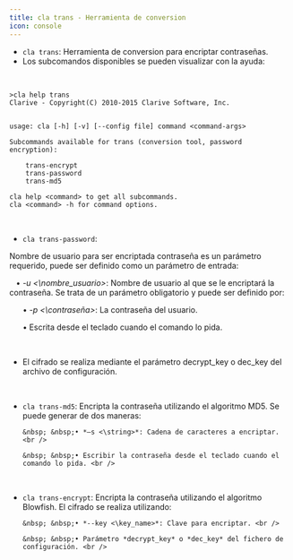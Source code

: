 ```yaml
---
title: cla trans - Herramienta de conversion
icon: console
---
```

* `cla trans`: Herramienta de conversion para encriptar contraseñas.
* Los subcomandos disponibles se pueden visualizar con la ayuda:

<br/>

    >cla help trans
    Clarive - Copyright(C) 2010-2015 Clarive Software, Inc.


    usage: cla [-h] [-v] [--config file] command <command-args>

    Subcommands available for trans (conversion tool, password encryption):

        trans-encrypt
        trans-password
        trans-md5

    cla help <command> to get all subcommands.
    cla <command> -h for command options.
  
 
<br/>

* `cla trans-password`: <br />

Nombre de usuario para ser encriptada contraseña es un parámetro requerido, puede ser definido como un parámetro de entrada:

&nbsp; &nbsp;• *-u <\nombre_usuario>*: Nombre de usuario al que se le encriptará la contraseña. Se trata de un parámetro obligatorio y puede ser definido por: <br />

&nbsp; &nbsp;&nbsp; &nbsp;• *-p <\contraseña>*: La contraseña del usuario. <br />

&nbsp; &nbsp;&nbsp; &nbsp;• Escrita desde el teclado cuando el comando lo pida. <br />

<br />

* El cifrado se realiza mediante el parámetro decrypt_key o dec_key del archivo de configuración. <br />

<br/>

* `cla trans-md5`: Encripta la contraseña utilizando el algoritmo MD5. Se puede generar de dos maneras: <br />

      &nbsp; &nbsp;• *–s <\string>*: Cadena de caracteres a encriptar. <br />

      &nbsp; &nbsp;• Escribir la contraseña desde el teclado cuando el comando lo pida. <br />

<br/>

* `cla trans-encrypt`: Encripta la contraseña utilizando el algoritmo Blowfish. El cifrado se realiza utilizando: <br />

      &nbsp; &nbsp;• *--key <\key_name>*: Clave para encriptar. <br />

      &nbsp; &nbsp;• Parámetro *decrypt_key* o *dec_key* del fichero de configuración. <br />